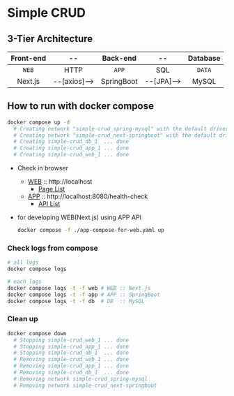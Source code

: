 # Simple CRUD

## 3-Tier Architecture

| Front-end |      --      |  Back-end  |     --     | Database |
| :-------: | :----------: | :--------: | :--------: | :------: |
|   `WEB`   |     HTTP     |   `APP`    |    SQL     |  `DATA`  |
|  Next.js  | --[axios]--> | SpringBoot | --[JPA]--> |  MySQL   |

## How to run with docker compose

```bash
docker compose up -d
  # Creating network "simple-crud_spring-mysql" with the default driver
  # Creating network "simple-crud_next-springboot" with the default driver
  # Creating simple-crud_db_1  ... done
  # Creating simple-crud_app_1 ... done
  # Creating simple-crud_web_1 ... done
```
- Check in browser
  - [WEB](./web#web-on-nextjs) :: http://localhost
    - [Page List](./web#page-list)
  - [APP](./app#app-on-spring-boot) :: http://localhost:8080/health-check
    - [API List](./app#rest-api-list)

- for developing WEB(Next.js) using APP API

  ```bash
  docker compose -f ./app-compose-for-web.yaml up
  ```

### Check logs from compose

```bash
# all logs
docker compose logs

# each logs
docker compose logs -t -f web # WEB :: Next.js
docker compose logs -t -f app # APP :: SpringBoot
docker compose logs -t -f db  # DB  :: MySQL
```

### Clean up

```bash
docker compose down
  # Stopping simple-crud_web_1 ... done
  # Stopping simple-crud_app_1 ... done
  # Stopping simple-crud_db_1  ... done
  # Removing simple-crud_web_1 ... done
  # Removing simple-crud_app_1 ... done
  # Removing simple-crud_db_1  ... done
  # Removing network simple-crud_spring-mysql
  # Removing network simple-crud_next-springboot
```
